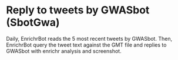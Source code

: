 # Reply to tweets by GWASbot (SbotGwa)
 Daily, EnrichrBot reads the 5 most recent tweets by GWASbot.
 Then, EnrichrBot query the tweet text against the GMT file and replies to GWASbot with enrichr analysis and screenshot.
